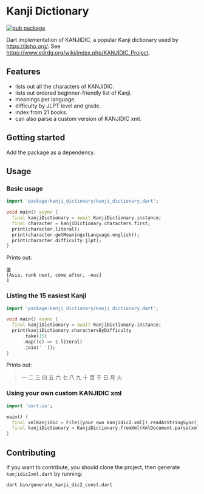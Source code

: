 # Kanji Dictionary

[![pub package](https://img.shields.io/pub/v/kanji_dictionary.svg)](https://pub.dartlang.org/packages/kanji_dictionary)

Dart implementation of KANJIDIC, a popular Kanji dictionary used by <https://jisho.org/>. See <https://www.edrdg.org/wiki/index.php/KANJIDIC_Project>.

## Features

- lists out all the characters of KANJIDIC.
- lists out ordered beginner-friendly list of Kanji.
- meanings per language.
- difficulty by JLPT level and grade.
- index from 21 books.
- can also parse a custom version of KANJIDIC xml.

## Getting started

Add the package as a dependency.

## Usage

### Basic usage

```dart
import 'package:kanji_dictionary/kanji_dictionary.dart';

void main() async {
  final kanjiDictionary = await KanjiDictionary.instance;
  final character = kanjiDictionary.characters.first;
  print(character.literal);
  print(character.getMeanings(Language.english));
  print(character.difficulty.jlpt);
}
```

Prints out:

```
亜
[Asia, rank next, come after, -ous]
1
```

### Listing the 15 easiest Kanji

```dart
import 'package:kanji_dictionary/kanji_dictionary.dart';

void main() async {
  final kanjiDictionary = await KanjiDictionary.instance;
  print(kanjiDictionary.charactersByDifficulty
      .take(15)
      .map((c) => c.literal)
      .join(' '));
}
```

Prints out:

> 一 二 三 四 五 六 七 八 九 十 百 千 日 月 火

### Using your own custom KANJIDIC xml

```dart
import 'dart:io';

main() {
  final xmlKanjidic = File([your own kanjidic2.xml]).readAsStringSync();
  final kanjiDictionary = KanjiDictionary.fromXml(XmlDocument.parse(xmlKanjidic));
}
```

## Contributing

If you want to contribute, you should clone the project, then generate `kanjidic2xml.dart` by running:

```sh
dart bin/generate_kanji_dic2_const.dart
```
